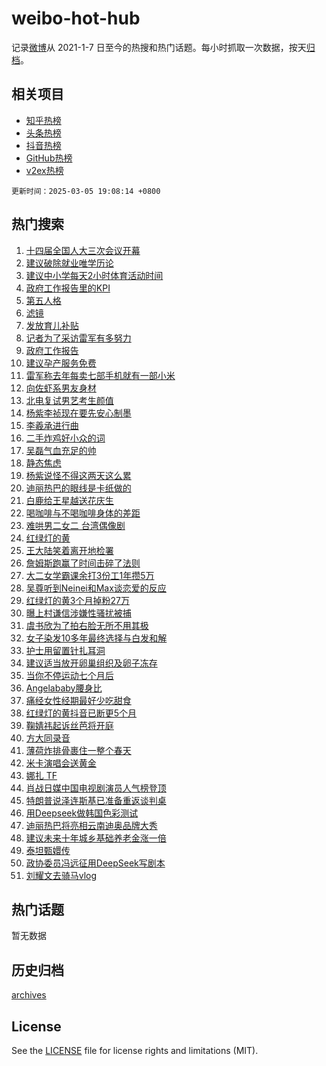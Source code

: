 # weibo-hot-hub

记录[微博](https://www.weibo.com)从 2021-1-7 日至今的热搜和热门话题。每小时抓取一次数据，按天[归档](archives)。

## 相关项目

- [知乎热榜](https://github.com/lonnyzhang423/zhihu-hot-hub)
- [头条热榜](https://github.com/lonnyzhang423/toutiao-hot-hub)
- [抖音热榜](https://github.com/lonnyzhang423/douyin-hot-hub)
- [GitHub热榜](https://github.com/lonnyzhang423/github-hot-hub)
- [v2ex热榜](https://github.com/lonnyzhang423/v2ex-hot-hub)


`更新时间：2025-03-05 19:08:14 +0800`

## 热门搜索

1. [十四届全国人大三次会议开幕](https://m.weibo.cn/search?containerid=100103type%3D1%26t%3D10%26q%3D%23%E5%8D%81%E5%9B%9B%E5%B1%8A%E5%85%A8%E5%9B%BD%E4%BA%BA%E5%A4%A7%E4%B8%89%E6%AC%A1%E4%BC%9A%E8%AE%AE%E5%BC%80%E5%B9%95%23&stream_entry_id=51&isnewpage=1&extparam=seat%3D1%26pos%3D0%26q%3D%2523%25E5%258D%2581%25E5%259B%259B%25E5%25B1%258A%25E5%2585%25A8%25E5%259B%25BD%25E4%25BA%25BA%25E5%25A4%25A7%25E4%25B8%2589%25E6%25AC%25A1%25E4%25BC%259A%25E8%25AE%25AE%25E5%25BC%2580%25E5%25B9%2595%2523%26stream_entry_id%3D51%26c_type%3D51%26dgr%3D0%26filter_type%3Drealtimehot%26cate%3D10103%26display_time%3D1741172893%26pre_seqid%3D1741172893040030412904)
1. [建议破除就业唯学历论](https://m.weibo.cn/search?containerid=100103type%3D1%26t%3D10%26q%3D%23%E5%BB%BA%E8%AE%AE%E7%A0%B4%E9%99%A4%E5%B0%B1%E4%B8%9A%E5%94%AF%E5%AD%A6%E5%8E%86%E8%AE%BA%23&stream_entry_id=31&isnewpage=1&extparam=seat%3D1%26pos%3D0%26stream_entry_id%3D31%26realpos%3D1%26flag%3D0%26filter_type%3Drealtimehot%26q%3D%2523%25E5%25BB%25BA%25E8%25AE%25AE%25E7%25A0%25B4%25E9%2599%25A4%25E5%25B0%25B1%25E4%25B8%259A%25E5%2594%25AF%25E5%25AD%25A6%25E5%258E%2586%25E8%25AE%25BA%2523%26dgr%3D0%26c_type%3D31%26band_rank%3D1%26lcate%3D5001%26cate%3D5001%26display_time%3D1741172893%26pre_seqid%3D1741172893040030412904)
1. [建议中小学每天2小时体育活动时间](https://m.weibo.cn/search?containerid=100103type%3D1%26t%3D10%26q%3D%23%E5%BB%BA%E8%AE%AE%E4%B8%AD%E5%B0%8F%E5%AD%A6%E6%AF%8F%E5%A4%A92%E5%B0%8F%E6%97%B6%E4%BD%93%E8%82%B2%E6%B4%BB%E5%8A%A8%E6%97%B6%E9%97%B4%23&stream_entry_id=31&isnewpage=1&extparam=seat%3D1%26pos%3D1%26stream_entry_id%3D31%26realpos%3D2%26flag%3D0%26filter_type%3Drealtimehot%26q%3D%2523%25E5%25BB%25BA%25E8%25AE%25AE%25E4%25B8%25AD%25E5%25B0%258F%25E5%25AD%25A6%25E6%25AF%258F%25E5%25A4%25A92%25E5%25B0%258F%25E6%2597%25B6%25E4%25BD%2593%25E8%2582%25B2%25E6%25B4%25BB%25E5%258A%25A8%25E6%2597%25B6%25E9%2597%25B4%2523%26dgr%3D0%26c_type%3D31%26band_rank%3D2%26lcate%3D5001%26cate%3D5001%26display_time%3D1741172893%26pre_seqid%3D1741172893040030412904)
1. [政府工作报告里的KPI](https://m.weibo.cn/search?containerid=100103type%3D1%26t%3D10%26q%3D%23%E6%94%BF%E5%BA%9C%E5%B7%A5%E4%BD%9C%E6%8A%A5%E5%91%8A%E9%87%8C%E7%9A%84KPI%23&stream_entry_id=31&isnewpage=1&extparam=seat%3D1%26pos%3D2%26stream_entry_id%3D31%26realpos%3D3%26flag%3D0%26filter_type%3Drealtimehot%26q%3D%2523%25E6%2594%25BF%25E5%25BA%259C%25E5%25B7%25A5%25E4%25BD%259C%25E6%258A%25A5%25E5%2591%258A%25E9%2587%258C%25E7%259A%2584KPI%2523%26dgr%3D0%26c_type%3D31%26band_rank%3D3%26lcate%3D5001%26cate%3D5001%26display_time%3D1741172893%26pre_seqid%3D1741172893040030412904)
1. [第五人格](https://m.weibo.cn/search?containerid=100103type%3D1%26t%3D10%26q%3D%E7%AC%AC%E4%BA%94%E4%BA%BA%E6%A0%BC&stream_entry_id=31&isnewpage=1&extparam=seat%3D1%26pos%3D3%26stream_entry_id%3D31%26realpos%3D4%26flag%3D1%26filter_type%3Drealtimehot%26q%3D%25E7%25AC%25AC%25E4%25BA%2594%25E4%25BA%25BA%25E6%25A0%25BC%26dgr%3D0%26c_type%3D31%26band_rank%3D4%26lcate%3D5001%26cate%3D5001%26display_time%3D1741172893%26pre_seqid%3D1741172893040030412904)
1. [滤镜](https://m.weibo.cn/search?containerid=100103type%3D1%26t%3D10%26q%3D%E6%BB%A4%E9%95%9C&stream_entry_id=31&isnewpage=1&extparam=seat%3D1%26pos%3D4%26stream_entry_id%3D31%26realpos%3D5%26flag%3D1%26filter_type%3Drealtimehot%26q%3D%25E6%25BB%25A4%25E9%2595%259C%26dgr%3D0%26c_type%3D31%26band_rank%3D5%26lcate%3D5001%26cate%3D5001%26display_time%3D1741172893%26pre_seqid%3D1741172893040030412904)
1. [发放育儿补贴](https://m.weibo.cn/search?containerid=100103type%3D1%26t%3D10%26q%3D%23%E5%8F%91%E6%94%BE%E8%82%B2%E5%84%BF%E8%A1%A5%E8%B4%B4%23&stream_entry_id=31&isnewpage=1&extparam=seat%3D1%26pos%3D5%26stream_entry_id%3D31%26realpos%3D6%26flag%3D0%26filter_type%3Drealtimehot%26q%3D%2523%25E5%258F%2591%25E6%2594%25BE%25E8%2582%25B2%25E5%2584%25BF%25E8%25A1%25A5%25E8%25B4%25B4%2523%26dgr%3D0%26c_type%3D31%26band_rank%3D6%26lcate%3D5001%26cate%3D5001%26display_time%3D1741172893%26pre_seqid%3D1741172893040030412904)
1. [记者为了采访雷军有多努力](https://m.weibo.cn/search?containerid=100103type%3D1%26t%3D10%26q%3D%23%E8%AE%B0%E8%80%85%E4%B8%BA%E4%BA%86%E9%87%87%E8%AE%BF%E9%9B%B7%E5%86%9B%E6%9C%89%E5%A4%9A%E5%8A%AA%E5%8A%9B%23&stream_entry_id=31&isnewpage=1&extparam=seat%3D1%26pos%3D6%26stream_entry_id%3D31%26realpos%3D7%26flag%3D0%26filter_type%3Drealtimehot%26q%3D%2523%25E8%25AE%25B0%25E8%2580%2585%25E4%25B8%25BA%25E4%25BA%2586%25E9%2587%2587%25E8%25AE%25BF%25E9%259B%25B7%25E5%2586%259B%25E6%259C%2589%25E5%25A4%259A%25E5%258A%25AA%25E5%258A%259B%2523%26dgr%3D0%26c_type%3D31%26band_rank%3D7%26lcate%3D5001%26cate%3D5001%26display_time%3D1741172893%26pre_seqid%3D1741172893040030412904)
1. [政府工作报告](https://m.weibo.cn/search?containerid=100103type%3D1%26t%3D10%26q%3D%23%E6%94%BF%E5%BA%9C%E5%B7%A5%E4%BD%9C%E6%8A%A5%E5%91%8A%23&stream_entry_id=31&isnewpage=1&extparam=seat%3D1%26pos%3D7%26stream_entry_id%3D31%26realpos%3D8%26flag%3D16%26filter_type%3Drealtimehot%26q%3D%2523%25E6%2594%25BF%25E5%25BA%259C%25E5%25B7%25A5%25E4%25BD%259C%25E6%258A%25A5%25E5%2591%258A%2523%26dgr%3D0%26c_type%3D31%26band_rank%3D8%26lcate%3D5001%26cate%3D5001%26display_time%3D1741172893%26pre_seqid%3D1741172893040030412904)
1. [建议孕产服务免费](https://m.weibo.cn/search?containerid=100103type%3D1%26t%3D10%26q%3D%23%E5%BB%BA%E8%AE%AE%E5%AD%95%E4%BA%A7%E6%9C%8D%E5%8A%A1%E5%85%8D%E8%B4%B9%23&stream_entry_id=31&isnewpage=1&extparam=seat%3D1%26pos%3D8%26stream_entry_id%3D31%26realpos%3D9%26flag%3D0%26filter_type%3Drealtimehot%26q%3D%2523%25E5%25BB%25BA%25E8%25AE%25AE%25E5%25AD%2595%25E4%25BA%25A7%25E6%259C%258D%25E5%258A%25A1%25E5%2585%258D%25E8%25B4%25B9%2523%26dgr%3D0%26c_type%3D31%26band_rank%3D9%26lcate%3D5001%26cate%3D5001%26display_time%3D1741172893%26pre_seqid%3D1741172893040030412904)
1. [雷军称去年每卖七部手机就有一部小米](https://m.weibo.cn/search?containerid=100103type%3D1%26t%3D10%26q%3D%23%E9%9B%B7%E5%86%9B%E7%A7%B0%E5%8E%BB%E5%B9%B4%E6%AF%8F%E5%8D%96%E4%B8%83%E9%83%A8%E6%89%8B%E6%9C%BA%E5%B0%B1%E6%9C%89%E4%B8%80%E9%83%A8%E5%B0%8F%E7%B1%B3%23&stream_entry_id=31&isnewpage=1&extparam=seat%3D1%26pos%3D9%26stream_entry_id%3D31%26realpos%3D10%26flag%3D0%26filter_type%3Drealtimehot%26q%3D%2523%25E9%259B%25B7%25E5%2586%259B%25E7%25A7%25B0%25E5%258E%25BB%25E5%25B9%25B4%25E6%25AF%258F%25E5%258D%2596%25E4%25B8%2583%25E9%2583%25A8%25E6%2589%258B%25E6%259C%25BA%25E5%25B0%25B1%25E6%259C%2589%25E4%25B8%2580%25E9%2583%25A8%25E5%25B0%258F%25E7%25B1%25B3%2523%26dgr%3D0%26c_type%3D31%26band_rank%3D10%26lcate%3D5001%26cate%3D5001%26display_time%3D1741172893%26pre_seqid%3D1741172893040030412904)
1. [向佐虾系男友身材](https://m.weibo.cn/search?containerid=100103type%3D1%26t%3D10%26q%3D%E5%90%91%E4%BD%90%E8%99%BE%E7%B3%BB%E7%94%B7%E5%8F%8B%E8%BA%AB%E6%9D%90&stream_entry_id=31&isnewpage=1&extparam=seat%3D1%26pos%3D10%26stream_entry_id%3D31%26realpos%3D11%26flag%3D1%26filter_type%3Drealtimehot%26q%3D%25E5%2590%2591%25E4%25BD%2590%25E8%2599%25BE%25E7%25B3%25BB%25E7%2594%25B7%25E5%258F%258B%25E8%25BA%25AB%25E6%259D%2590%26dgr%3D0%26c_type%3D31%26band_rank%3D11%26lcate%3D5001%26cate%3D5001%26display_time%3D1741172893%26pre_seqid%3D1741172893040030412904)
1. [北电复试男艺考生颜值](https://m.weibo.cn/search?containerid=100103type%3D1%26t%3D10%26q%3D%23%E5%8C%97%E7%94%B5%E5%A4%8D%E8%AF%95%E7%94%B7%E8%89%BA%E8%80%83%E7%94%9F%E9%A2%9C%E5%80%BC%23&stream_entry_id=31&isnewpage=1&extparam=seat%3D1%26pos%3D11%26stream_entry_id%3D31%26realpos%3D12%26flag%3D1%26filter_type%3Drealtimehot%26q%3D%2523%25E5%258C%2597%25E7%2594%25B5%25E5%25A4%258D%25E8%25AF%2595%25E7%2594%25B7%25E8%2589%25BA%25E8%2580%2583%25E7%2594%259F%25E9%25A2%259C%25E5%2580%25BC%2523%26dgr%3D0%26c_type%3D31%26band_rank%3D12%26lcate%3D5001%26cate%3D5001%26display_time%3D1741172893%26pre_seqid%3D1741172893040030412904)
1. [杨紫李祯现在要先安心制墨](https://m.weibo.cn/search?containerid=100103type%3D1%26t%3D10%26q%3D%23%E6%9D%A8%E7%B4%AB%E6%9D%8E%E7%A5%AF%E7%8E%B0%E5%9C%A8%E8%A6%81%E5%85%88%E5%AE%89%E5%BF%83%E5%88%B6%E5%A2%A8%23&stream_entry_id=31&isnewpage=1&extparam=seat%3D1%26pos%3D12%26stream_entry_id%3D31%26realpos%3D13%26flag%3D1%26filter_type%3Drealtimehot%26q%3D%2523%25E6%259D%25A8%25E7%25B4%25AB%25E6%259D%258E%25E7%25A5%25AF%25E7%258E%25B0%25E5%259C%25A8%25E8%25A6%2581%25E5%2585%2588%25E5%25AE%2589%25E5%25BF%2583%25E5%2588%25B6%25E5%25A2%25A8%2523%26dgr%3D0%26c_type%3D31%26band_rank%3D13%26lcate%3D5001%26cate%3D5001%26display_time%3D1741172893%26pre_seqid%3D1741172893040030412904)
1. [李羲承进行曲](https://m.weibo.cn/search?containerid=100103type%3D1%26t%3D10%26q%3D%E6%9D%8E%E7%BE%B2%E6%89%BF%E8%BF%9B%E8%A1%8C%E6%9B%B2&stream_entry_id=31&isnewpage=1&extparam=seat%3D1%26pos%3D13%26stream_entry_id%3D31%26realpos%3D14%26flag%3D0%26filter_type%3Drealtimehot%26q%3D%25E6%259D%258E%25E7%25BE%25B2%25E6%2589%25BF%25E8%25BF%259B%25E8%25A1%258C%25E6%259B%25B2%26dgr%3D0%26c_type%3D31%26band_rank%3D14%26lcate%3D5001%26cate%3D5001%26display_time%3D1741172893%26pre_seqid%3D1741172893040030412904)
1. [二手炸鸡好小众的词](https://m.weibo.cn/search?containerid=100103type%3D1%26t%3D10%26q%3D%23%E4%BA%8C%E6%89%8B%E7%82%B8%E9%B8%A1%E5%A5%BD%E5%B0%8F%E4%BC%97%E7%9A%84%E8%AF%8D%23&stream_entry_id=31&isnewpage=1&extparam=seat%3D1%26pos%3D14%26stream_entry_id%3D31%26realpos%3D15%26flag%3D1%26filter_type%3Drealtimehot%26q%3D%2523%25E4%25BA%258C%25E6%2589%258B%25E7%2582%25B8%25E9%25B8%25A1%25E5%25A5%25BD%25E5%25B0%258F%25E4%25BC%2597%25E7%259A%2584%25E8%25AF%258D%2523%26dgr%3D0%26c_type%3D31%26band_rank%3D15%26lcate%3D5001%26cate%3D5001%26display_time%3D1741172893%26pre_seqid%3D1741172893040030412904)
1. [吴磊气血充足的帅](https://m.weibo.cn/search?containerid=100103type%3D1%26t%3D10%26q%3D%E5%90%B4%E7%A3%8A%E6%B0%94%E8%A1%80%E5%85%85%E8%B6%B3%E7%9A%84%E5%B8%85&stream_entry_id=31&isnewpage=1&extparam=seat%3D1%26pos%3D15%26stream_entry_id%3D31%26realpos%3D16%26flag%3D1%26filter_type%3Drealtimehot%26q%3D%25E5%2590%25B4%25E7%25A3%258A%25E6%25B0%2594%25E8%25A1%2580%25E5%2585%2585%25E8%25B6%25B3%25E7%259A%2584%25E5%25B8%2585%26dgr%3D0%26c_type%3D31%26band_rank%3D16%26lcate%3D5001%26cate%3D5001%26display_time%3D1741172893%26pre_seqid%3D1741172893040030412904)
1. [静态焦虑](https://m.weibo.cn/search?containerid=100103type%3D1%26t%3D10%26q%3D%E9%9D%99%E6%80%81%E7%84%A6%E8%99%91&stream_entry_id=31&isnewpage=1&extparam=seat%3D1%26pos%3D16%26stream_entry_id%3D31%26realpos%3D17%26flag%3D1%26filter_type%3Drealtimehot%26q%3D%25E9%259D%2599%25E6%2580%2581%25E7%2584%25A6%25E8%2599%2591%26dgr%3D0%26c_type%3D31%26band_rank%3D17%26lcate%3D5001%26cate%3D5001%26display_time%3D1741172893%26pre_seqid%3D1741172893040030412904)
1. [杨紫说怪不得这两天这么累](https://m.weibo.cn/search?containerid=100103type%3D1%26t%3D10%26q%3D%23%E6%9D%A8%E7%B4%AB%E8%AF%B4%E6%80%AA%E4%B8%8D%E5%BE%97%E8%BF%99%E4%B8%A4%E5%A4%A9%E8%BF%99%E4%B9%88%E7%B4%AF%23&stream_entry_id=31&isnewpage=1&extparam=seat%3D1%26pos%3D17%26stream_entry_id%3D31%26realpos%3D18%26flag%3D1%26filter_type%3Drealtimehot%26q%3D%2523%25E6%259D%25A8%25E7%25B4%25AB%25E8%25AF%25B4%25E6%2580%25AA%25E4%25B8%258D%25E5%25BE%2597%25E8%25BF%2599%25E4%25B8%25A4%25E5%25A4%25A9%25E8%25BF%2599%25E4%25B9%2588%25E7%25B4%25AF%2523%26dgr%3D0%26c_type%3D31%26band_rank%3D18%26lcate%3D5001%26cate%3D5001%26display_time%3D1741172893%26pre_seqid%3D1741172893040030412904)
1. [迪丽热巴的眼线是卡纸做的](https://m.weibo.cn/search?containerid=100103type%3D1%26t%3D10%26q%3D%23%E8%BF%AA%E4%B8%BD%E7%83%AD%E5%B7%B4%E7%9A%84%E7%9C%BC%E7%BA%BF%E6%98%AF%E5%8D%A1%E7%BA%B8%E5%81%9A%E7%9A%84%23&stream_entry_id=31&isnewpage=1&extparam=seat%3D1%26pos%3D18%26stream_entry_id%3D31%26realpos%3D19%26flag%3D1%26filter_type%3Drealtimehot%26q%3D%2523%25E8%25BF%25AA%25E4%25B8%25BD%25E7%2583%25AD%25E5%25B7%25B4%25E7%259A%2584%25E7%259C%25BC%25E7%25BA%25BF%25E6%2598%25AF%25E5%258D%25A1%25E7%25BA%25B8%25E5%2581%259A%25E7%259A%2584%2523%26dgr%3D0%26c_type%3D31%26band_rank%3D19%26lcate%3D5001%26cate%3D5001%26display_time%3D1741172893%26pre_seqid%3D1741172893040030412904)
1. [白鹿给王星越送花庆生](https://m.weibo.cn/search?containerid=100103type%3D1%26t%3D10%26q%3D%23%E7%99%BD%E9%B9%BF%E7%BB%99%E7%8E%8B%E6%98%9F%E8%B6%8A%E9%80%81%E8%8A%B1%E5%BA%86%E7%94%9F%23&stream_entry_id=31&isnewpage=1&extparam=seat%3D1%26pos%3D19%26stream_entry_id%3D31%26realpos%3D20%26flag%3D0%26filter_type%3Drealtimehot%26q%3D%2523%25E7%2599%25BD%25E9%25B9%25BF%25E7%25BB%2599%25E7%258E%258B%25E6%2598%259F%25E8%25B6%258A%25E9%2580%2581%25E8%258A%25B1%25E5%25BA%2586%25E7%2594%259F%2523%26dgr%3D0%26c_type%3D31%26band_rank%3D20%26lcate%3D5001%26cate%3D5001%26display_time%3D1741172893%26pre_seqid%3D1741172893040030412904)
1. [喝咖啡与不喝咖啡身体的差距](https://m.weibo.cn/search?containerid=100103type%3D1%26t%3D10%26q%3D%E5%96%9D%E5%92%96%E5%95%A1%E4%B8%8E%E4%B8%8D%E5%96%9D%E5%92%96%E5%95%A1%E8%BA%AB%E4%BD%93%E7%9A%84%E5%B7%AE%E8%B7%9D&stream_entry_id=31&isnewpage=1&extparam=seat%3D1%26pos%3D20%26stream_entry_id%3D31%26realpos%3D21%26flag%3D1%26filter_type%3Drealtimehot%26q%3D%25E5%2596%259D%25E5%2592%2596%25E5%2595%25A1%25E4%25B8%258E%25E4%25B8%258D%25E5%2596%259D%25E5%2592%2596%25E5%2595%25A1%25E8%25BA%25AB%25E4%25BD%2593%25E7%259A%2584%25E5%25B7%25AE%25E8%25B7%259D%26dgr%3D0%26c_type%3D31%26band_rank%3D21%26lcate%3D5001%26cate%3D5001%26display_time%3D1741172893%26pre_seqid%3D1741172893040030412904)
1. [难哄男二女二 台湾偶像剧](https://m.weibo.cn/search?containerid=100103type%3D1%26t%3D10%26q%3D%E9%9A%BE%E5%93%84%E7%94%B7%E4%BA%8C%E5%A5%B3%E4%BA%8C+%E5%8F%B0%E6%B9%BE%E5%81%B6%E5%83%8F%E5%89%A7&stream_entry_id=31&isnewpage=1&extparam=seat%3D1%26pos%3D21%26stream_entry_id%3D31%26realpos%3D22%26flag%3D2%26filter_type%3Drealtimehot%26q%3D%25E9%259A%25BE%25E5%2593%2584%25E7%2594%25B7%25E4%25BA%258C%25E5%25A5%25B3%25E4%25BA%258C%2520%25E5%258F%25B0%25E6%25B9%25BE%25E5%2581%25B6%25E5%2583%258F%25E5%2589%25A7%26dgr%3D0%26c_type%3D31%26band_rank%3D22%26lcate%3D5001%26cate%3D5001%26display_time%3D1741172893%26pre_seqid%3D1741172893040030412904)
1. [红绿灯的黄](https://m.weibo.cn/search?containerid=100103type%3D1%26t%3D10%26q%3D%E7%BA%A2%E7%BB%BF%E7%81%AF%E7%9A%84%E9%BB%84&stream_entry_id=31&isnewpage=1&extparam=seat%3D1%26pos%3D22%26stream_entry_id%3D31%26realpos%3D23%26flag%3D2%26filter_type%3Drealtimehot%26q%3D%25E7%25BA%25A2%25E7%25BB%25BF%25E7%2581%25AF%25E7%259A%2584%25E9%25BB%2584%26dgr%3D0%26c_type%3D31%26band_rank%3D23%26lcate%3D5001%26cate%3D5001%26display_time%3D1741172893%26pre_seqid%3D1741172893040030412904)
1. [王大陆笑着离开地检署](https://m.weibo.cn/search?containerid=100103type%3D1%26t%3D10%26q%3D%23%E7%8E%8B%E5%A4%A7%E9%99%86%E7%AC%91%E7%9D%80%E7%A6%BB%E5%BC%80%E5%9C%B0%E6%A3%80%E7%BD%B2%23&stream_entry_id=31&isnewpage=1&extparam=seat%3D1%26pos%3D23%26stream_entry_id%3D31%26realpos%3D24%26flag%3D2%26filter_type%3Drealtimehot%26q%3D%2523%25E7%258E%258B%25E5%25A4%25A7%25E9%2599%2586%25E7%25AC%2591%25E7%259D%2580%25E7%25A6%25BB%25E5%25BC%2580%25E5%259C%25B0%25E6%25A3%2580%25E7%25BD%25B2%2523%26dgr%3D0%26c_type%3D31%26band_rank%3D24%26lcate%3D5001%26cate%3D5001%26display_time%3D1741172893%26pre_seqid%3D1741172893040030412904)
1. [詹姆斯跑赢了时间击碎了法则](https://m.weibo.cn/search?containerid=100103type%3D1%26t%3D10%26q%3D%23%E8%A9%B9%E5%A7%86%E6%96%AF%E8%B7%91%E8%B5%A2%E4%BA%86%E6%97%B6%E9%97%B4%E5%87%BB%E7%A2%8E%E4%BA%86%E6%B3%95%E5%88%99%23&stream_entry_id=31&isnewpage=1&extparam=seat%3D1%26pos%3D24%26stream_entry_id%3D31%26realpos%3D25%26flag%3D1%26filter_type%3Drealtimehot%26q%3D%2523%25E8%25A9%25B9%25E5%25A7%2586%25E6%2596%25AF%25E8%25B7%2591%25E8%25B5%25A2%25E4%25BA%2586%25E6%2597%25B6%25E9%2597%25B4%25E5%2587%25BB%25E7%25A2%258E%25E4%25BA%2586%25E6%25B3%2595%25E5%2588%2599%2523%26dgr%3D0%26c_type%3D31%26band_rank%3D25%26lcate%3D5001%26cate%3D5001%26display_time%3D1741172893%26pre_seqid%3D1741172893040030412904)
1. [大二女学霸课余打3份工1年攒5万](https://m.weibo.cn/search?containerid=100103type%3D1%26t%3D10%26q%3D%23%E5%A4%A7%E4%BA%8C%E5%A5%B3%E5%AD%A6%E9%9C%B8%E8%AF%BE%E4%BD%99%E6%89%933%E4%BB%BD%E5%B7%A51%E5%B9%B4%E6%94%925%E4%B8%87%23&stream_entry_id=31&isnewpage=1&extparam=seat%3D1%26pos%3D25%26stream_entry_id%3D31%26realpos%3D26%26flag%3D0%26filter_type%3Drealtimehot%26q%3D%2523%25E5%25A4%25A7%25E4%25BA%258C%25E5%25A5%25B3%25E5%25AD%25A6%25E9%259C%25B8%25E8%25AF%25BE%25E4%25BD%2599%25E6%2589%25933%25E4%25BB%25BD%25E5%25B7%25A51%25E5%25B9%25B4%25E6%2594%25925%25E4%25B8%2587%2523%26dgr%3D0%26c_type%3D31%26band_rank%3D26%26lcate%3D5001%26cate%3D5001%26display_time%3D1741172893%26pre_seqid%3D1741172893040030412904)
1. [吴尊听到Neinei和Max谈恋爱的反应](https://m.weibo.cn/search?containerid=100103type%3D1%26t%3D10%26q%3D%E5%90%B4%E5%B0%8A%E5%90%AC%E5%88%B0Neinei%E5%92%8CMax%E8%B0%88%E6%81%8B%E7%88%B1%E7%9A%84%E5%8F%8D%E5%BA%94&stream_entry_id=31&isnewpage=1&extparam=seat%3D1%26pos%3D26%26stream_entry_id%3D31%26realpos%3D27%26flag%3D1%26filter_type%3Drealtimehot%26q%3D%25E5%2590%25B4%25E5%25B0%258A%25E5%2590%25AC%25E5%2588%25B0Neinei%25E5%2592%258CMax%25E8%25B0%2588%25E6%2581%258B%25E7%2588%25B1%25E7%259A%2584%25E5%258F%258D%25E5%25BA%2594%26dgr%3D0%26c_type%3D31%26band_rank%3D27%26lcate%3D5001%26cate%3D5001%26display_time%3D1741172893%26pre_seqid%3D1741172893040030412904)
1. [红绿灯的黄3个月掉粉27万](https://m.weibo.cn/search?containerid=100103type%3D1%26t%3D10%26q%3D%23%E7%BA%A2%E7%BB%BF%E7%81%AF%E7%9A%84%E9%BB%843%E4%B8%AA%E6%9C%88%E6%8E%89%E7%B2%8927%E4%B8%87%23&stream_entry_id=31&isnewpage=1&extparam=seat%3D1%26pos%3D27%26stream_entry_id%3D31%26realpos%3D28%26flag%3D1%26filter_type%3Drealtimehot%26q%3D%2523%25E7%25BA%25A2%25E7%25BB%25BF%25E7%2581%25AF%25E7%259A%2584%25E9%25BB%25843%25E4%25B8%25AA%25E6%259C%2588%25E6%258E%2589%25E7%25B2%258927%25E4%25B8%2587%2523%26dgr%3D0%26c_type%3D31%26band_rank%3D28%26lcate%3D5001%26cate%3D5001%26display_time%3D1741172893%26pre_seqid%3D1741172893040030412904)
1. [曝上村谦信涉嫌性骚扰被捕](https://m.weibo.cn/search?containerid=100103type%3D1%26t%3D10%26q%3D%23%E6%9B%9D%E4%B8%8A%E6%9D%91%E8%B0%A6%E4%BF%A1%E6%B6%89%E5%AB%8C%E6%80%A7%E9%AA%9A%E6%89%B0%E8%A2%AB%E6%8D%95%23&stream_entry_id=31&isnewpage=1&extparam=seat%3D1%26pos%3D28%26stream_entry_id%3D31%26realpos%3D29%26flag%3D1%26filter_type%3Drealtimehot%26q%3D%2523%25E6%259B%259D%25E4%25B8%258A%25E6%259D%2591%25E8%25B0%25A6%25E4%25BF%25A1%25E6%25B6%2589%25E5%25AB%258C%25E6%2580%25A7%25E9%25AA%259A%25E6%2589%25B0%25E8%25A2%25AB%25E6%258D%2595%2523%26dgr%3D0%26c_type%3D31%26band_rank%3D29%26lcate%3D5001%26cate%3D5001%26display_time%3D1741172893%26pre_seqid%3D1741172893040030412904)
1. [虞书欣为了拍右脸无所不用其极](https://m.weibo.cn/search?containerid=100103type%3D1%26t%3D10%26q%3D%23%E8%99%9E%E4%B9%A6%E6%AC%A3%E4%B8%BA%E4%BA%86%E6%8B%8D%E5%8F%B3%E8%84%B8%E6%97%A0%E6%89%80%E4%B8%8D%E7%94%A8%E5%85%B6%E6%9E%81%23&stream_entry_id=31&isnewpage=1&extparam=seat%3D1%26pos%3D29%26stream_entry_id%3D31%26realpos%3D30%26flag%3D0%26filter_type%3Drealtimehot%26q%3D%2523%25E8%2599%259E%25E4%25B9%25A6%25E6%25AC%25A3%25E4%25B8%25BA%25E4%25BA%2586%25E6%258B%258D%25E5%258F%25B3%25E8%2584%25B8%25E6%2597%25A0%25E6%2589%2580%25E4%25B8%258D%25E7%2594%25A8%25E5%2585%25B6%25E6%259E%2581%2523%26dgr%3D0%26c_type%3D31%26band_rank%3D30%26lcate%3D5001%26cate%3D5001%26display_time%3D1741172893%26pre_seqid%3D1741172893040030412904)
1. [女子染发10多年最终选择与白发和解](https://m.weibo.cn/search?containerid=100103type%3D1%26t%3D10%26q%3D%23%E5%A5%B3%E5%AD%90%E6%9F%93%E5%8F%9110%E5%A4%9A%E5%B9%B4%E6%9C%80%E7%BB%88%E9%80%89%E6%8B%A9%E4%B8%8E%E7%99%BD%E5%8F%91%E5%92%8C%E8%A7%A3%23&stream_entry_id=31&isnewpage=1&extparam=seat%3D1%26pos%3D30%26stream_entry_id%3D31%26realpos%3D31%26flag%3D0%26filter_type%3Drealtimehot%26q%3D%2523%25E5%25A5%25B3%25E5%25AD%2590%25E6%259F%2593%25E5%258F%259110%25E5%25A4%259A%25E5%25B9%25B4%25E6%259C%2580%25E7%25BB%2588%25E9%2580%2589%25E6%258B%25A9%25E4%25B8%258E%25E7%2599%25BD%25E5%258F%2591%25E5%2592%258C%25E8%25A7%25A3%2523%26dgr%3D0%26c_type%3D31%26band_rank%3D31%26lcate%3D5001%26cate%3D5001%26display_time%3D1741172893%26pre_seqid%3D1741172893040030412904)
1. [护士用留置针扎耳洞](https://m.weibo.cn/search?containerid=100103type%3D1%26t%3D10%26q%3D%23%E6%8A%A4%E5%A3%AB%E7%94%A8%E7%95%99%E7%BD%AE%E9%92%88%E6%89%8E%E8%80%B3%E6%B4%9E%23&stream_entry_id=31&isnewpage=1&extparam=seat%3D1%26pos%3D31%26stream_entry_id%3D31%26realpos%3D32%26flag%3D0%26filter_type%3Drealtimehot%26q%3D%2523%25E6%258A%25A4%25E5%25A3%25AB%25E7%2594%25A8%25E7%2595%2599%25E7%25BD%25AE%25E9%2592%2588%25E6%2589%258E%25E8%2580%25B3%25E6%25B4%259E%2523%26dgr%3D0%26c_type%3D31%26band_rank%3D32%26lcate%3D5001%26cate%3D5001%26display_time%3D1741172893%26pre_seqid%3D1741172893040030412904)
1. [建议适当放开卵巢组织及卵子冻存](https://m.weibo.cn/search?containerid=100103type%3D1%26t%3D10%26q%3D%23%E5%BB%BA%E8%AE%AE%E9%80%82%E5%BD%93%E6%94%BE%E5%BC%80%E5%8D%B5%E5%B7%A2%E7%BB%84%E7%BB%87%E5%8F%8A%E5%8D%B5%E5%AD%90%E5%86%BB%E5%AD%98%23&stream_entry_id=31&isnewpage=1&extparam=seat%3D1%26pos%3D32%26stream_entry_id%3D31%26realpos%3D33%26flag%3D1%26filter_type%3Drealtimehot%26q%3D%2523%25E5%25BB%25BA%25E8%25AE%25AE%25E9%2580%2582%25E5%25BD%2593%25E6%2594%25BE%25E5%25BC%2580%25E5%258D%25B5%25E5%25B7%25A2%25E7%25BB%2584%25E7%25BB%2587%25E5%258F%258A%25E5%258D%25B5%25E5%25AD%2590%25E5%2586%25BB%25E5%25AD%2598%2523%26dgr%3D0%26c_type%3D31%26band_rank%3D33%26lcate%3D5001%26cate%3D5001%26display_time%3D1741172893%26pre_seqid%3D1741172893040030412904)
1. [当你不停运动七个月后](https://m.weibo.cn/search?containerid=100103type%3D1%26t%3D10%26q%3D%E5%BD%93%E4%BD%A0%E4%B8%8D%E5%81%9C%E8%BF%90%E5%8A%A8%E4%B8%83%E4%B8%AA%E6%9C%88%E5%90%8E&stream_entry_id=31&isnewpage=1&extparam=seat%3D1%26pos%3D33%26stream_entry_id%3D31%26realpos%3D34%26flag%3D0%26filter_type%3Drealtimehot%26q%3D%25E5%25BD%2593%25E4%25BD%25A0%25E4%25B8%258D%25E5%2581%259C%25E8%25BF%2590%25E5%258A%25A8%25E4%25B8%2583%25E4%25B8%25AA%25E6%259C%2588%25E5%2590%258E%26dgr%3D0%26c_type%3D31%26band_rank%3D34%26lcate%3D5001%26cate%3D5001%26display_time%3D1741172893%26pre_seqid%3D1741172893040030412904)
1. [Angelababy腰身比](https://m.weibo.cn/search?containerid=100103type%3D1%26t%3D10%26q%3D%23Angelababy%E8%85%B0%E8%BA%AB%E6%AF%94%23&stream_entry_id=31&isnewpage=1&extparam=seat%3D1%26pos%3D34%26stream_entry_id%3D31%26realpos%3D35%26flag%3D1%26filter_type%3Drealtimehot%26q%3D%2523Angelababy%25E8%2585%25B0%25E8%25BA%25AB%25E6%25AF%2594%2523%26dgr%3D0%26c_type%3D31%26band_rank%3D35%26lcate%3D5001%26cate%3D5001%26display_time%3D1741172893%26pre_seqid%3D1741172893040030412904)
1. [痛经女性经期最好少吃甜食](https://m.weibo.cn/search?containerid=100103type%3D1%26t%3D10%26q%3D%23%E7%97%9B%E7%BB%8F%E5%A5%B3%E6%80%A7%E7%BB%8F%E6%9C%9F%E6%9C%80%E5%A5%BD%E5%B0%91%E5%90%83%E7%94%9C%E9%A3%9F%23&stream_entry_id=31&isnewpage=1&extparam=seat%3D1%26pos%3D35%26stream_entry_id%3D31%26realpos%3D36%26flag%3D0%26filter_type%3Drealtimehot%26q%3D%2523%25E7%2597%259B%25E7%25BB%258F%25E5%25A5%25B3%25E6%2580%25A7%25E7%25BB%258F%25E6%259C%259F%25E6%259C%2580%25E5%25A5%25BD%25E5%25B0%2591%25E5%2590%2583%25E7%2594%259C%25E9%25A3%259F%2523%26dgr%3D0%26c_type%3D31%26band_rank%3D36%26lcate%3D5001%26cate%3D5001%26display_time%3D1741172893%26pre_seqid%3D1741172893040030412904)
1. [红绿灯的黄抖音已断更5个月](https://m.weibo.cn/search?containerid=100103type%3D1%26t%3D10%26q%3D%23%E7%BA%A2%E7%BB%BF%E7%81%AF%E7%9A%84%E9%BB%84%E6%8A%96%E9%9F%B3%E5%B7%B2%E6%96%AD%E6%9B%B45%E4%B8%AA%E6%9C%88%23&stream_entry_id=31&isnewpage=1&extparam=seat%3D1%26pos%3D36%26stream_entry_id%3D31%26realpos%3D37%26flag%3D1%26filter_type%3Drealtimehot%26q%3D%2523%25E7%25BA%25A2%25E7%25BB%25BF%25E7%2581%25AF%25E7%259A%2584%25E9%25BB%2584%25E6%258A%2596%25E9%259F%25B3%25E5%25B7%25B2%25E6%2596%25AD%25E6%259B%25B45%25E4%25B8%25AA%25E6%259C%2588%2523%26dgr%3D0%26c_type%3D31%26band_rank%3D37%26lcate%3D5001%26cate%3D5001%26display_time%3D1741172893%26pre_seqid%3D1741172893040030412904)
1. [鞠婧祎起诉丝芭将开庭](https://m.weibo.cn/search?containerid=100103type%3D1%26t%3D10%26q%3D%23%E9%9E%A0%E5%A9%A7%E7%A5%8E%E8%B5%B7%E8%AF%89%E4%B8%9D%E8%8A%AD%E5%B0%86%E5%BC%80%E5%BA%AD%23&stream_entry_id=31&isnewpage=1&extparam=seat%3D1%26pos%3D37%26stream_entry_id%3D31%26realpos%3D38%26flag%3D0%26filter_type%3Drealtimehot%26q%3D%2523%25E9%259E%25A0%25E5%25A9%25A7%25E7%25A5%258E%25E8%25B5%25B7%25E8%25AF%2589%25E4%25B8%259D%25E8%258A%25AD%25E5%25B0%2586%25E5%25BC%2580%25E5%25BA%25AD%2523%26dgr%3D0%26c_type%3D31%26band_rank%3D38%26lcate%3D5001%26cate%3D5001%26display_time%3D1741172893%26pre_seqid%3D1741172893040030412904)
1. [方大同录音](https://m.weibo.cn/search?containerid=100103type%3D1%26t%3D10%26q%3D%23%E6%96%B9%E5%A4%A7%E5%90%8C%E5%BD%95%E9%9F%B3%23&stream_entry_id=31&isnewpage=1&extparam=seat%3D1%26pos%3D38%26stream_entry_id%3D31%26realpos%3D39%26flag%3D0%26filter_type%3Drealtimehot%26q%3D%2523%25E6%2596%25B9%25E5%25A4%25A7%25E5%2590%258C%25E5%25BD%2595%25E9%259F%25B3%2523%26dgr%3D0%26c_type%3D31%26band_rank%3D39%26lcate%3D5001%26cate%3D5001%26display_time%3D1741172893%26pre_seqid%3D1741172893040030412904)
1. [薄荷炸排骨裹住一整个春天](https://m.weibo.cn/search?containerid=100103type%3D1%26t%3D10%26q%3D%E8%96%84%E8%8D%B7%E7%82%B8%E6%8E%92%E9%AA%A8%E8%A3%B9%E4%BD%8F%E4%B8%80%E6%95%B4%E4%B8%AA%E6%98%A5%E5%A4%A9&stream_entry_id=31&isnewpage=1&extparam=seat%3D1%26pos%3D39%26stream_entry_id%3D31%26realpos%3D40%26flag%3D1%26filter_type%3Drealtimehot%26q%3D%25E8%2596%2584%25E8%258D%25B7%25E7%2582%25B8%25E6%258E%2592%25E9%25AA%25A8%25E8%25A3%25B9%25E4%25BD%258F%25E4%25B8%2580%25E6%2595%25B4%25E4%25B8%25AA%25E6%2598%25A5%25E5%25A4%25A9%26dgr%3D0%26c_type%3D31%26band_rank%3D40%26lcate%3D5001%26cate%3D5001%26display_time%3D1741172893%26pre_seqid%3D1741172893040030412904)
1. [米卡演唱会送黄金](https://m.weibo.cn/search?containerid=100103type%3D1%26t%3D10%26q%3D%E7%B1%B3%E5%8D%A1%E6%BC%94%E5%94%B1%E4%BC%9A%E9%80%81%E9%BB%84%E9%87%91&stream_entry_id=31&isnewpage=1&extparam=seat%3D1%26pos%3D40%26stream_entry_id%3D31%26realpos%3D41%26flag%3D1%26filter_type%3Drealtimehot%26q%3D%25E7%25B1%25B3%25E5%258D%25A1%25E6%25BC%2594%25E5%2594%25B1%25E4%25BC%259A%25E9%2580%2581%25E9%25BB%2584%25E9%2587%2591%26dgr%3D0%26c_type%3D31%26band_rank%3D41%26lcate%3D5001%26cate%3D5001%26display_time%3D1741172893%26pre_seqid%3D1741172893040030412904)
1. [娜扎 TF](https://m.weibo.cn/search?containerid=100103type%3D1%26t%3D10%26q%3D%E5%A8%9C%E6%89%8E+TF&stream_entry_id=31&isnewpage=1&extparam=seat%3D1%26pos%3D41%26stream_entry_id%3D31%26realpos%3D42%26flag%3D1%26filter_type%3Drealtimehot%26q%3D%25E5%25A8%259C%25E6%2589%258E%2520TF%26dgr%3D0%26c_type%3D31%26band_rank%3D42%26lcate%3D5001%26cate%3D5001%26display_time%3D1741172893%26pre_seqid%3D1741172893040030412904)
1. [肖战日媒中国电视剧演员人气榜登顶](https://m.weibo.cn/search?containerid=100103type%3D1%26t%3D10%26q%3D%23%E8%82%96%E6%88%98%E6%97%A5%E5%AA%92%E4%B8%AD%E5%9B%BD%E7%94%B5%E8%A7%86%E5%89%A7%E6%BC%94%E5%91%98%E4%BA%BA%E6%B0%94%E6%A6%9C%E7%99%BB%E9%A1%B6%23&stream_entry_id=31&isnewpage=1&extparam=seat%3D1%26pos%3D42%26stream_entry_id%3D31%26realpos%3D43%26flag%3D1%26filter_type%3Drealtimehot%26q%3D%2523%25E8%2582%2596%25E6%2588%2598%25E6%2597%25A5%25E5%25AA%2592%25E4%25B8%25AD%25E5%259B%25BD%25E7%2594%25B5%25E8%25A7%2586%25E5%2589%25A7%25E6%25BC%2594%25E5%2591%2598%25E4%25BA%25BA%25E6%25B0%2594%25E6%25A6%259C%25E7%2599%25BB%25E9%25A1%25B6%2523%26dgr%3D0%26c_type%3D31%26band_rank%3D43%26lcate%3D5001%26cate%3D5001%26display_time%3D1741172893%26pre_seqid%3D1741172893040030412904)
1. [特朗普说泽连斯基已准备重返谈判桌](https://m.weibo.cn/search?containerid=100103type%3D1%26t%3D10%26q%3D%23%E7%89%B9%E6%9C%97%E6%99%AE%E8%AF%B4%E6%B3%BD%E8%BF%9E%E6%96%AF%E5%9F%BA%E5%B7%B2%E5%87%86%E5%A4%87%E9%87%8D%E8%BF%94%E8%B0%88%E5%88%A4%E6%A1%8C%23&stream_entry_id=31&isnewpage=1&extparam=seat%3D1%26pos%3D43%26stream_entry_id%3D31%26realpos%3D44%26flag%3D1%26filter_type%3Drealtimehot%26q%3D%2523%25E7%2589%25B9%25E6%259C%2597%25E6%2599%25AE%25E8%25AF%25B4%25E6%25B3%25BD%25E8%25BF%259E%25E6%2596%25AF%25E5%259F%25BA%25E5%25B7%25B2%25E5%2587%2586%25E5%25A4%2587%25E9%2587%258D%25E8%25BF%2594%25E8%25B0%2588%25E5%2588%25A4%25E6%25A1%258C%2523%26dgr%3D0%26c_type%3D31%26band_rank%3D44%26lcate%3D5001%26cate%3D5001%26display_time%3D1741172893%26pre_seqid%3D1741172893040030412904)
1. [用Deepseek做韩国色彩测试](https://m.weibo.cn/search?containerid=100103type%3D1%26t%3D10%26q%3D%E7%94%A8Deepseek%E5%81%9A%E9%9F%A9%E5%9B%BD%E8%89%B2%E5%BD%A9%E6%B5%8B%E8%AF%95&stream_entry_id=31&isnewpage=1&extparam=seat%3D1%26pos%3D44%26stream_entry_id%3D31%26realpos%3D45%26flag%3D0%26filter_type%3Drealtimehot%26q%3D%25E7%2594%25A8Deepseek%25E5%2581%259A%25E9%259F%25A9%25E5%259B%25BD%25E8%2589%25B2%25E5%25BD%25A9%25E6%25B5%258B%25E8%25AF%2595%26dgr%3D0%26c_type%3D31%26band_rank%3D45%26lcate%3D5001%26cate%3D5001%26display_time%3D1741172893%26pre_seqid%3D1741172893040030412904)
1. [迪丽热巴将亮相云南迪奥品牌大秀](https://m.weibo.cn/search?containerid=100103type%3D1%26t%3D10%26q%3D%23%E8%BF%AA%E4%B8%BD%E7%83%AD%E5%B7%B4%E5%B0%86%E4%BA%AE%E7%9B%B8%E4%BA%91%E5%8D%97%E8%BF%AA%E5%A5%A5%E5%93%81%E7%89%8C%E5%A4%A7%E7%A7%80%23&stream_entry_id=31&isnewpage=1&extparam=seat%3D1%26pos%3D45%26stream_entry_id%3D31%26realpos%3D46%26flag%3D1%26filter_type%3Drealtimehot%26q%3D%2523%25E8%25BF%25AA%25E4%25B8%25BD%25E7%2583%25AD%25E5%25B7%25B4%25E5%25B0%2586%25E4%25BA%25AE%25E7%259B%25B8%25E4%25BA%2591%25E5%258D%2597%25E8%25BF%25AA%25E5%25A5%25A5%25E5%2593%2581%25E7%2589%258C%25E5%25A4%25A7%25E7%25A7%2580%2523%26dgr%3D0%26c_type%3D31%26band_rank%3D46%26lcate%3D5001%26cate%3D5001%26display_time%3D1741172893%26pre_seqid%3D1741172893040030412904)
1. [建议未来十年城乡基础养老金涨一倍](https://m.weibo.cn/search?containerid=100103type%3D1%26t%3D10%26q%3D%23%E5%BB%BA%E8%AE%AE%E6%9C%AA%E6%9D%A5%E5%8D%81%E5%B9%B4%E5%9F%8E%E4%B9%A1%E5%9F%BA%E7%A1%80%E5%85%BB%E8%80%81%E9%87%91%E6%B6%A8%E4%B8%80%E5%80%8D%23&stream_entry_id=31&isnewpage=1&extparam=seat%3D1%26pos%3D46%26stream_entry_id%3D31%26realpos%3D47%26flag%3D1%26filter_type%3Drealtimehot%26q%3D%2523%25E5%25BB%25BA%25E8%25AE%25AE%25E6%259C%25AA%25E6%259D%25A5%25E5%258D%2581%25E5%25B9%25B4%25E5%259F%258E%25E4%25B9%25A1%25E5%259F%25BA%25E7%25A1%2580%25E5%2585%25BB%25E8%2580%2581%25E9%2587%2591%25E6%25B6%25A8%25E4%25B8%2580%25E5%2580%258D%2523%26dgr%3D0%26c_type%3D31%26band_rank%3D47%26lcate%3D5001%26cate%3D5001%26display_time%3D1741172893%26pre_seqid%3D1741172893040030412904)
1. [泰坦甄嬛传](https://m.weibo.cn/search?containerid=100103type%3D1%26t%3D10%26q%3D%E6%B3%B0%E5%9D%A6%E7%94%84%E5%AC%9B%E4%BC%A0&stream_entry_id=31&isnewpage=1&extparam=seat%3D1%26pos%3D47%26stream_entry_id%3D31%26realpos%3D48%26flag%3D1%26filter_type%3Drealtimehot%26q%3D%25E6%25B3%25B0%25E5%259D%25A6%25E7%2594%2584%25E5%25AC%259B%25E4%25BC%25A0%26dgr%3D0%26c_type%3D31%26band_rank%3D48%26lcate%3D5001%26cate%3D5001%26display_time%3D1741172893%26pre_seqid%3D1741172893040030412904)
1. [政协委员冯远征用DeepSeek写剧本](https://m.weibo.cn/search?containerid=100103type%3D1%26t%3D10%26q%3D%23%E6%94%BF%E5%8D%8F%E5%A7%94%E5%91%98%E5%86%AF%E8%BF%9C%E5%BE%81%E7%94%A8DeepSeek%E5%86%99%E5%89%A7%E6%9C%AC%23&stream_entry_id=31&isnewpage=1&extparam=seat%3D1%26pos%3D48%26stream_entry_id%3D31%26realpos%3D49%26flag%3D0%26filter_type%3Drealtimehot%26q%3D%2523%25E6%2594%25BF%25E5%258D%258F%25E5%25A7%2594%25E5%2591%2598%25E5%2586%25AF%25E8%25BF%259C%25E5%25BE%2581%25E7%2594%25A8DeepSeek%25E5%2586%2599%25E5%2589%25A7%25E6%259C%25AC%2523%26dgr%3D0%26c_type%3D31%26band_rank%3D49%26lcate%3D5001%26cate%3D5001%26display_time%3D1741172893%26pre_seqid%3D1741172893040030412904)
1. [刘耀文去骑马vlog](https://m.weibo.cn/search?containerid=100103type%3D1%26t%3D10%26q%3D%23%E5%88%98%E8%80%80%E6%96%87%E5%8E%BB%E9%AA%91%E9%A9%ACvlog%23&stream_entry_id=31&isnewpage=1&extparam=seat%3D1%26pos%3D49%26stream_entry_id%3D31%26realpos%3D50%26flag%3D1%26filter_type%3Drealtimehot%26q%3D%2523%25E5%2588%2598%25E8%2580%2580%25E6%2596%2587%25E5%258E%25BB%25E9%25AA%2591%25E9%25A9%25ACvlog%2523%26dgr%3D0%26c_type%3D31%26band_rank%3D50%26lcate%3D5001%26cate%3D5001%26display_time%3D1741172893%26pre_seqid%3D1741172893040030412904)

## 热门话题

暂无数据

## 历史归档

[archives](archives)

## License

See the [LICENSE](LICENSE) file for license rights and limitations (MIT).
